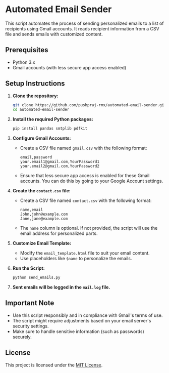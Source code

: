 # Automated Email Sender

This script automates the process of sending personalized emails to a list of recipients using Gmail accounts. It reads recipient information from a CSV file and sends emails with customized content.

## Prerequisites

- Python 3.x
- Gmail accounts (with less secure app access enabled)

## Setup Instructions

1. **Clone the repository:**
   ```bash
   git clone https://github.com/pushpraj-rmx/automated-email-sender.git
   cd automated-email-sender
   ```

2. **Install the required Python packages:**
   ```bash
   pip install pandas smtplib pdfkit
   ```

3. **Configure Gmail Accounts:**
   - Create a CSV file named `gmail.csv` with the following format:
     ```csv
     email,password
     your.email1@gmail.com,YourPassword1
     your.email2@gmail.com,YourPassword2
     ```
   - Ensure that less secure app access is enabled for these Gmail accounts. You can do this by going to your Google Account settings.

4. **Create the `contact.csv` file:**
   - Create a CSV file named `contact.csv` with the following format:
     ```csv
     name,email
     John,john@example.com
     Jane,jane@example.com
     ```
   - The `name` column is optional. If not provided, the script will use the email address for personalized parts.

5. **Customize Email Template:**
   - Modify the `email_template.html` file to suit your email content.
   - Use placeholders like `$name` to personalize the emails.

6. **Run the Script:**
   ```bash
   python send_emails.py
   ```

7. **Sent emails will be logged in the `mail.log` file.**

## Important Note

- Use this script responsibly and in compliance with Gmail's terms of use.
- The script might require adjustments based on your email server's security settings.
- Make sure to handle sensitive information (such as passwords) securely.

## License

This project is licensed under the [MIT License](LICENSE).

